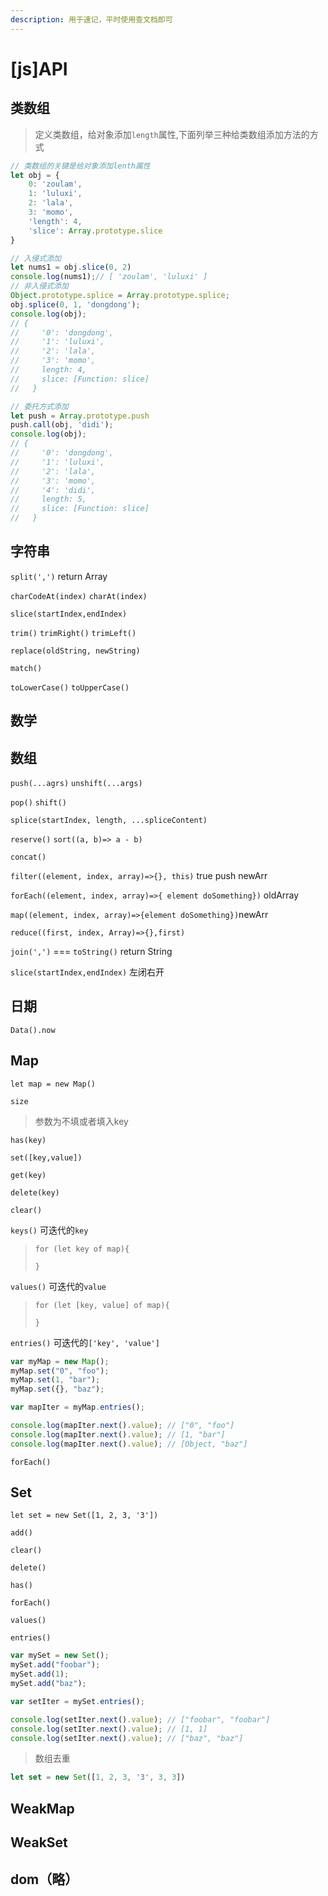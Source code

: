 ```yaml
---
description: 用于速记，平时使用查文档即可
---
```


# \[js\]API

## 类数组

> 定义类数组，给对象添加`length`属性,下面列举三种给类数组添加方法的方式

```javascript
// 类数组的关键是给对象添加lenth属性
let obj = {
    0: 'zoulam',
    1: 'luluxi',
    2: 'lala',
    3: 'momo',
    'length': 4,
    'slice': Array.prototype.slice
}

// 入侵式添加
let nums1 = obj.slice(0, 2)
console.log(nums1);// [ 'zoulam', 'luluxi' ]
// 非入侵式添加
Object.prototype.splice = Array.prototype.splice;
obj.splice(0, 1, 'dongdong');
console.log(obj);
// {
//     '0': 'dongdong',
//     '1': 'luluxi',
//     '2': 'lala',
//     '3': 'momo',
//     length: 4,
//     slice: [Function: slice]
//   }

// 委托方式添加
let push = Array.prototype.push
push.call(obj, 'didi');
console.log(obj);
// {
//     '0': 'dongdong',
//     '1': 'luluxi',
//     '2': 'lala',
//     '3': 'momo',
//     '4': 'didi',
//     length: 5,
//     slice: [Function: slice]
//   }
```

## 字符串

`split(',')` return Array

`charCodeAt(index)` `charAt(index)`

`slice(startIndex,endIndex)`

`trim()` `trimRight()` `trimLeft()`

`replace(oldString, newString)`

`match()`

`toLowerCase()` `toUpperCase()`

## 数学

## 数组

`push(...agrs)` `unshift(...args)`

`pop()` `shift()`

`splice(startIndex, length, ...spliceContent)`

`reserve()` `sort((a, b)=> a - b)`

`concat()`

`filter((element, index, array)=>{}, this)` true push newArr

`forEach((element, index, array)=>{ element doSomething})` oldArray

`map((element, index, array)=>{element doSomething})`newArr

`reduce((first, index, Array)=>{},first)`

`join(',')` === `toString()` return String

`slice(startIndex,endIndex)` 左闭右开

## 日期

`Data().now`

## Map

`let map = new Map()`

`size`

> 参数为不填或者填入key

`has(key)`

`set([key,value])`

`get(key)`

`delete(key)`

`clear()`

`keys()` 可迭代的`key`

> `for (let key of map){`
>
> `}`

`values()` 可迭代的`value`

> `for (let [key, value] of map){`
>
> `}`

`entries()` 可迭代的`['key', 'value']`

```javascript
var myMap = new Map();
myMap.set("0", "foo");
myMap.set(1, "bar");
myMap.set({}, "baz");

var mapIter = myMap.entries();

console.log(mapIter.next().value); // ["0", "foo"]
console.log(mapIter.next().value); // [1, "bar"]
console.log(mapIter.next().value); // [Object, "baz"]
```

`forEach()`

## Set

`let set = new Set([1, 2, 3, '3'])`

`add()`

`clear()`

`delete()`

`has()`

`forEach()`

`values()`

`entries()`

```javascript
var mySet = new Set();
mySet.add("foobar");
mySet.add(1);
mySet.add("baz");

var setIter = mySet.entries();

console.log(setIter.next().value); // ["foobar", "foobar"]
console.log(setIter.next().value); // [1, 1]
console.log(setIter.next().value); // ["baz", "baz"]
```

> 数组去重

```javascript
let set = new Set([1, 2, 3, '3', 3, 3])
```

## WeakMap

## WeakSet

## dom（略）

